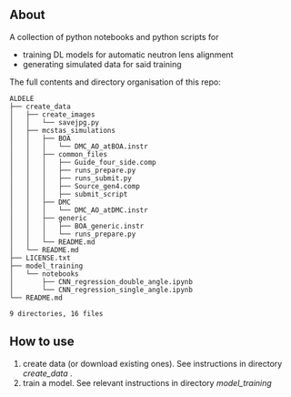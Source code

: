 ## About
A collection of python notebooks and python scripts for
  + training DL models for automatic neutron lens alignment
  + generating simulated data for said training
  
The full contents and directory organisation of this repo:

```
ALDELE
├── create_data
│   ├── create_images
│   │   └── savejpg.py
│   ├── mcstas_simulations
│   │   ├── BOA
│   │   │   └── DMC_AO_atBOA.instr
│   │   ├── common_files
│   │   │   ├── Guide_four_side.comp
│   │   │   ├── runs_prepare.py
│   │   │   ├── runs_submit.py
│   │   │   ├── Source_gen4.comp
│   │   │   ├── submit_script
│   │   ├── DMC
│   │   │   └── DMC_AO_atDMC.instr
│   │   ├── generic
│   │   │   ├── BOA_generic.instr
│   │   │   └── runs_prepare.py
│   │   └── README.md
│   └── README.md
├── LICENSE.txt
├── model_training
│   └── notebooks
│       ├── CNN_regression_double_angle.ipynb
│       └── CNN_regression_single_angle.ipynb
└── README.md

9 directories, 16 files

```

## How to use

1) create data (or download existing ones). See instructions in directory _create_data_ .
2) train a model. See relevant instructions in directory _model_training_
